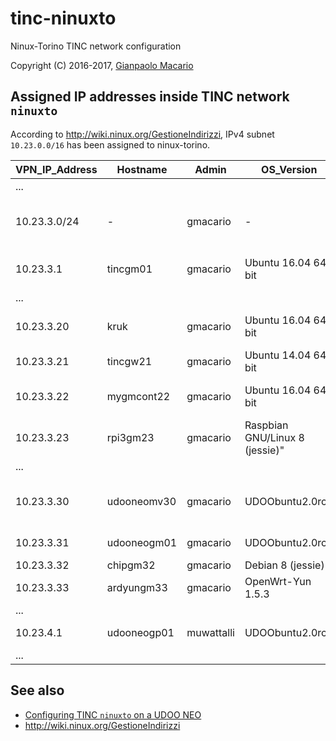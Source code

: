 # tinc-ninuxto

Ninux-Torino TINC network configuration

Copyright (C) 2016-2017, [Gianpaolo Macario](https://gmacario.github.io/)

## Assigned IP addresses inside TINC network `ninuxto`

According to <http://wiki.ninux.org/GestioneIndirizzi>, IPv4 subnet `10.23.0.0/16` has been assigned to ninux-torino.

| VPN_IP_Address | Hostname    | Admin      | OS_Version                     | Notes                          |
|----------------|-------------|------------|--------------------------------|--------------------------------|
| ...            |             |            |                                |                                |
| 10.23.3.0/24   | -           | gmacario   | -                              | Subnet reserved for gmacario   |
| 10.23.3.1      | tincgm01    | gmacario   | Ubuntu 16.04 64-bit            | Test VM on VirtualBox          |
| ...            |             |            |                                |                                |
| 10.23.3.20     | kruk        | gmacario   | Ubuntu 16.04 64-bit            | gateway for gmoffice           |
| 10.23.3.21     | tincgw21    | gmacario   | Ubuntu 14.04 64-bit            | Instance on AWS                |
| 10.23.3.22     | mygmcont22  | gmacario   | Ubuntu 16.04 64-bit            | Inside a Docker container      |
| 10.23.3.23     | rpi3gm23    | gmacario   | Raspbian GNU/Linux 8 (jessie)" | Gateway for gmhome             |
| ...            |             |            |                                |                                |
| 10.23.3.30     | udooneomv30 | gmacario   | UDOObuntu2.0rc2                | UDOO NEO Full + lora-shield    |
| 10.23.3.31     | udooneogm01 | gmacario   | UDOObuntu2.0rc2                | UDOO NEO Full                  |
| 10.23.3.32     | chipgm32    | gmacario   | Debian 8 (jessie)              | C.H.I.P.                       |
| 10.23.3.33     | ardyungm33  | gmacario   | OpenWrt-Yun 1.5.3              | Gateway for solpev             |
| ...            |             |            |                                |                                |
| 10.23.4.1      | udooneogp01 | muwattalli | UDOObuntu2.0rc2                | UDOO NEO Full                  |
| ...            |             |            |                                |                                |

## See also

* [Configuring TINC `ninuxto` on a UDOO NEO](configuring-tinc-ninuxto-on-udoobuntu2.md)
* http://wiki.ninux.org/GestioneIndirizzi

<!-- EOF -->
